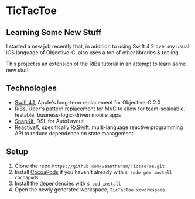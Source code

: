 # TicTacToe

## Learning Some New Stuff

I started a new job recently that, in addition to using Swift 4.2 over my usual iOS language of Objective-C, also uses a ton of other libraries & tooling.

This project is an extension of the RIBs tutorial in an attempt to learn some new stuff

## Technologies

* [Swift 4.1](https://swift.org), Apple's long-term replacement for Objective-C 2.0
* [RIBs](https://github.com/uber/ribs), Uber's pattern replacement for MVC to allow for team-scaleable, testable, business-logic-driven mobile apps
* [SnapKit](http://snapkit.io//), DSL for AutoLayout
* [ReactiveX](http://reactivex.io), specifically [RxSwift](https://github.com/ReactiveX/RxSwift), multi-language reactive programming API to reduce dependence on state management

## Setup

1) Clone the repo `https://github.com/vsanthanam/TicTacToe.git`
2) Install [CocoaPods](https://cocoapods.org) if you haven't already with `$ sudo gem install cocoapods`
3) Install the dependencies with `$ pod install`
4) Open the newly generated workspace, `TicTacToe.xcworkspace`
